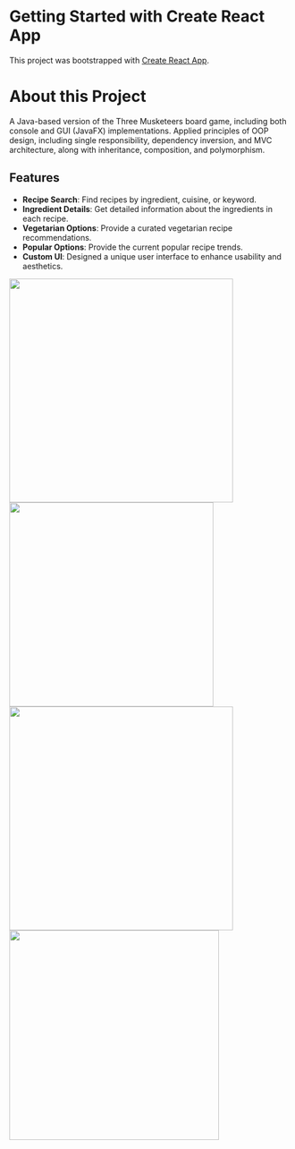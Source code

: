 # Getting Started with Create React App

This project was bootstrapped with [Create React App](https://github.com/facebook/create-react-app).

# About this Project
A Java-based version of the Three Musketeers board game, including both console and GUI (JavaFX) implementations. Applied principles of OOP design, including single responsibility, dependency inversion, and MVC architecture, along with inheritance, composition, and polymorphism.

## Features

- **Recipe Search**: Find recipes by ingredient, cuisine, or keyword.
- **Ingredient Details**: Get detailed information about the ingredients in each recipe.
- **Vegetarian Options**: Provide a curated vegetarian recipe recommendations.
- **Popular Options**: Provide the current popular recipe trends.
- **Custom UI**: Designed a unique user interface to enhance usability and aesthetics.

<p align="">
  <img width="400" src="/public/recipe1.png">
  <img width="365" src="/public/recipe2.png">
  <img width="400" src="/public/recipe3.png">
  <img width="375" src="/public/recipe4.png">
</p>
